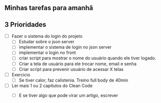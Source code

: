 ## Minhas tarefas para amanhã

## 3 Prioridades
- [ ] Fazer o sistema do login do projeto
    - [ ] Estudar sobre o json server
    - [ ] implementar o sistema de login no json server
    - [ ] implementar o login no front
    - [ ] criar script para mostrar o nome do usuário quando ele tiver logado.
    - [ ] Criar a tela de usuário para ele trocar nome, email e senha
    - [ ] Criar script para prevenir usuário de acessar X telas

- [ ] Exercicio
    - [ ] Se tiver calor, faz calistenia. Treino full body de 40min

- [ ] Ler mais 1 ou 2 capítulos do Clean Code
    - [ ] E se tiver algo que pode virar um artigo, escrever


